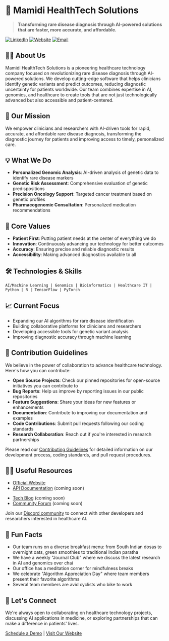 # 🧬 Mamidi HealthTech Solutions

> **Transforming rare disease diagnosis through AI-powered solutions that are faster, more accurate, and affordable.**

[![LinkedIn](https://img.shields.io/badge/LinkedIn-Connect-blue)](https://www.linkedin.com/in/mamidi-healthtech-solutions-72b213337/)
[![Website](https://img.shields.io/badge/Website-mamidi.co.in-green)](https://www.mamidi.co.in)
[![Email](https://img.shields.io/badge/Email-info@mamidi.co.in-red)](mailto:info@mamidi.co.in)

## 🙋‍♀️ About Us

Mamidi HealthTech Solutions is a pioneering healthcare technology company focused on revolutionizing rare disease diagnosis through AI-powered solutions. We develop cutting-edge software that helps clinicians identify genetic variants and predict outcomes, reducing diagnostic uncertainty for patients worldwide. Our team combines expertise in AI, genomics, and healthcare to create tools that are not just technologically advanced but also accessible and patient-centered.

## 🚀 Our Mission

We empower clinicians and researchers with AI-driven tools for rapid, accurate, and affordable rare disease diagnosis, transforming the diagnostic journey for patients and improving access to timely, personalized care.

## 💡 What We Do

- **Personalized Genomic Analysis**: AI-driven analysis of genetic data to identify rare disease markers
- **Genetic Risk Assessment**: Comprehensive evaluation of genetic predispositions
- **Precision Oncology Support**: Targeted cancer treatment based on genetic profiles
- **Pharmacogenomic Consultation**: Personalized medication recommendations

## 🌟 Core Values

- **Patient First**: Putting patient needs at the center of everything we do
- **Innovation**: Continuously advancing our technology for better outcomes
- **Accuracy**: Ensuring precise and reliable diagnostic results
- **Accessibility**: Making advanced diagnostics available to all

## 🛠️ Technologies & Skills

```
AI/Machine Learning | Genomics | Bioinformatics | Healthcare IT | Python | R | TensorFlow | PyTorch
```

## 📈 Current Focus

- Expanding our AI algorithms for rare disease identification
- Building collaborative platforms for clinicians and researchers
- Developing accessible tools for genetic variant analysis
- Improving diagnostic accuracy through machine learning

## 🌈 Contribution Guidelines

We believe in the power of collaboration to advance healthcare technology. Here's how you can contribute:

- **Open Source Projects**: Check our pinned repositories for open-source initiatives you can contribute to
- **Bug Reports**: Help us improve by reporting issues in our public repositories
- **Feature Suggestions**: Share your ideas for new features or enhancements
- **Documentation**: Contribute to improving our documentation and examples
- **Code Contributions**: Submit pull requests following our coding standards
- **Research Collaboration**: Reach out if you're interested in research partnerships

Please read our [Contributing Guidelines](https://github.com/Mamidi-HealthTech-Solutions/.github/contributing.md) for detailed information on our development process, coding standards, and pull request procedures.

## 👩‍💻 Useful Resources

- [Official Website](https://www.mamidi.co.in)
- [API Documentation](https://docs.mamidi.co.in) (coming soon)
<!-- - [Research Publications](https://www.mamidi.co.in/services) -->
- [Tech Blog](https://blog.mamidi.co.in) (coming soon)
- [Community Forum](https://community.mamidi.co.in) (coming soon)
<!-- - [FAQs](https://www.mamidi.co.in/faqs) -->

Join our [Discord community](https://discord.gg/mamidihealthtech) to connect with other developers and researchers interested in healthcare AI.

## 🍿 Fun Facts

- Our team runs on a diverse breakfast menu: from South Indian dosas to overnight oats, green smoothies to traditional Indian paratha
- We have a weekly "Journal Club" where we discuss the latest research in AI and genomics over chai
- Our office has a meditation corner for mindfulness breaks
- We celebrate "Algorithm Appreciation Day" where team members present their favorite algorithms
- Several team members are avid cyclists who bike to work

## 🤝 Let's Connect

We're always open to collaborating on healthcare technology projects, discussing AI applications in medicine, or exploring partnerships that can make a difference in patients' lives.

[Schedule a Demo](https://www.mamidi.co.in/contact.html) | [Visit Our Website](https://www.mamidi.co.in)
